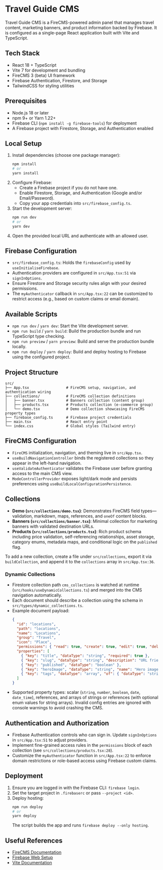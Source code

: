 # Travel Guide CMS

Travel Guide CMS is a FireCMS-powered admin panel that manages travel content,
marketing banners, and product information backed by Firebase. It is configured
as a single-page React application built with Vite and TypeScript.

## Tech Stack
- React 18 + TypeScript
- Vite 7 for development and bundling
- FireCMS 3 (beta) UI framework
- Firebase Authentication, Firestore, and Storage
- TailwindCSS for styling utilities

## Prerequisites
- Node.js 18 or later
- npm 9+ or Yarn 1.22+
- Firebase CLI (`npm install -g firebase-tools`) for deployment
- A Firebase project with Firestore, Storage, and Authentication enabled

## Local Setup
1. Install dependencies (choose one package manager):
   ```bash
   npm install
   # or
   yarn install
   ```
2. Configure Firebase:
   - Create a Firebase project if you do not have one.
   - Enable Firestore, Storage, and Authentication (Google and/or Email/Password).
   - Copy your app credentials into `src/firebase_config.ts`.
3. Start the development server:
   ```bash
   npm run dev
   # or
   yarn dev
   ```
4. Open the provided local URL and authenticate with an allowed user.

## Firebase Configuration
- `src/firebase_config.ts`: Holds the `firebaseConfig` used by `useInitialiseFirebase`.
- Authentication providers are configured in `src/App.tsx:51` via `signInOptions`.
- Ensure Firestore and Storage security rules align with your desired permissions.
- The `myAuthenticator` callback in `src/App.tsx:22` can be customized to restrict access (e.g., based on custom claims or email domain).

## Available Scripts
- `npm run dev` / `yarn dev`: Start the Vite development server.
- `npm run build` / `yarn build`: Build the production bundle and run TypeScript type checking.
- `npm run preview` / `yarn preview`: Build and serve the production bundle locally.
- `npm run deploy` / `yarn deploy`: Build and deploy hosting to Firebase using the configured project.

## Project Structure
```
src/
├── App.tsx                 # FireCMS setup, navigation, and authentication wiring
├── collections/            # FireCMS collection definitions
│   ├── banner.tsx          # Banners collection (content group)
│   ├── products.tsx        # Products collection (e-commerce group)
│   └── demo.tsx            # Demo collection showcasing FireCMS property types
├── firebase_config.ts      # Firebase project credentials
├── main.tsx                # React entry point
└── index.css               # Global styles (Tailwind entry)
```

## FireCMS Configuration
- `FireCMS` initialization, navigation, and theming live in `src/App.tsx`.
- `useBuildNavigationController` binds the registered collections so they appear in the left-hand navigation.
- `useValidateAuthenticator` validates the Firebase user before granting access to the main CMS view.
- `ModeControllerProvider` exposes light/dark mode and persists preferences using `useBuildLocalConfigurationPersistence`.

## Collections
- **Demo (`src/collections/demo.tsx`)**: Demonstrates FireCMS field types—validation, markdown, maps, references, and `oneOf` content blocks.
- **Banners (`src/collections/banner.tsx`)**: Minimal collection for marketing banners with validated destination URLs.
- **Products (`src/collections/products.tsx`)**: Rich product schema including price validation, self-referencing relationships, asset storage, category enums, metadata maps, and conditional logic on the `published` flag.

To add a new collection, create a file under `src/collections`, export it via `buildCollection`, and append it to the `collections` array in `src/App.tsx:36`.

### Dynamic Collections
- Firestore collection path `cms_collections` is watched at runtime (`src/hooks/useDynamicCollections.ts`) and merged into the CMS navigation automatically.
- Each document should describe a collection using the schema in `src/types/dynamic_collections.ts`.
- Example document payload:
  ```json
  {
    "id": "locations",
    "path": "locations",
    "name": "Locations",
    "group": "Travel",
    "icon": "Place",
    "permissions": { "read": true, "create": true, "edit": true, "delete": false },
    "properties": [
      { "key": "title", "dataType": "string", "required": true },
      { "key": "slug", "dataType": "string", "description": "URL friendly identifier" },
      { "key": "published", "dataType": "boolean" },
      { "key": "heroImage", "dataType": "string", "name": "Hero image URL" },
      { "key": "tags", "dataType": "array", "of": { "dataType": "string" } }
    ]
  }
  ```
- Supported property types: scalar (`string`, `number`, `boolean`, `date`, `date_time`), references, and arrays of strings or references (with optional enum values for string arrays). Invalid config entries are ignored with console warnings to avoid crashing the CMS.

## Authentication and Authorization
- Firebase Authentication controls who can sign in. Update `signInOptions` in `src/App.tsx:51` to adjust providers.
- Implement fine-grained access rules in the `permissions` block of each collection (see `src/collections/products.tsx:28`).
- Customize the `myAuthenticator` function in `src/App.tsx:22` to enforce domain restrictions or role-based access using Firebase custom claims.

## Deployment
1. Ensure you are logged in with the Firebase CLI: `firebase login`.
2. Set the target project in `.firebaserc` or pass `--project <id>`.
3. Deploy hosting:
   ```bash
   npm run deploy
   # or
   yarn deploy
   ```
   The script builds the app and runs `firebase deploy --only hosting`.

## Useful References
- [FireCMS Documentation](https://firecms.co/docs)
- [Firebase Web Setup](https://firebase.google.com/docs/web/setup)
- [Vite Documentation](https://vitejs.dev/guide/)
